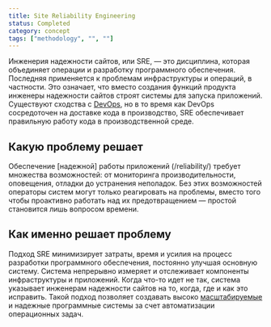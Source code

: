 ```yaml
---
title: Site Reliability Engineering
status: Completed
category: concept
tags: ["methodology", "", ""]
---
```


Инженерия надежности сайтов, или SRE, — это дисциплина, которая объединяет операции и разработку программного обеспечения.
Последняя применяется к проблемам инфраструктуры и операций, в частности. 
Это означает, что вместо создания функций продукта инженеры надежности сайтов строят системы для запуска приложений. Существуют сходства с [DevOps](/devops/), но в то время как DevOps сосредоточен на доставке кода в производство, SRE обеспечивает правильную работу кода в производственной среде.

## Какую проблему решает

Обеспечение [надежной] работы приложений (/reliability/) требует множества возможностей:
от мониторинга производительности, оповещения, отладки до устранения неполадок. 
Без этих возможностей операторы систем могут только реагировать на проблемы, вместо того чтобы проактивно работать над их предотвращением
— простой становится лишь вопросом времени.

## Как именно решает проблему

Подход SRE минимизирует затраты, время и усилия на процесс разработки программного обеспечения, постоянно улучшая основную систему. 
Система непрерывно измеряет и отслеживает компоненты инфраструктуры и приложений. 
Когда что-то идет не так, система указывает инженерам надежности сайтов на то, когда, где и как это исправить. 
Такой подход позволяет создавать высоко [масштабируемые](/scalability/) и надежные программные системы за счет автоматизации операционных задач.